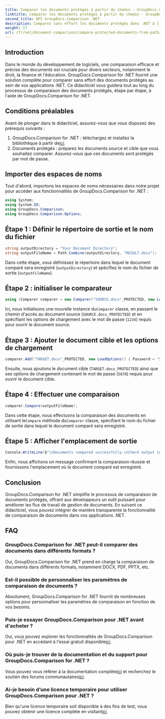 ```yaml
---
title: Comparer les documents protégés à partir du chemin - GroupDocs.Comparison for .NET
linktitle: Comparer les documents protégés à partir du chemin - GroupDocs.Comparison for .NET
second_title: API GroupDocs.Comparison .NET
description: Comparez sans effort les documents protégés dans .NET à l’aide de GroupDocs.Comparison pour une intégration transparente. Améliorez votre flux de gestion de documents.
weight: 17
url: /fr/net/document-comparison/compare-protected-documents-from-path/
---
```

## Introduction
Dans le monde du développement de logiciels, une comparaison efficace et précise des documents est cruciale pour divers secteurs, notamment le droit, la finance et l'éducation. GroupDocs.Comparison for .NET fournit une solution complète pour comparer sans effort des documents protégés au sein de vos applications .NET. Ce didacticiel vous guidera tout au long du processus de comparaison des documents protégés, étape par étape, à l'aide de GroupDocs.Comparison for .NET.
## Conditions préalables
Avant de plonger dans le didacticiel, assurez-vous que vous disposez des prérequis suivants :
1.  GroupDocs.Comparison for .NET : téléchargez et installez la bibliothèque à partir de[ici](https://releases.groupdocs.com/comparison/net/).
2. Documents protégés : préparez les documents source et cible que vous souhaitez comparer. Assurez-vous que ces documents sont protégés par mot de passe.

## Importer des espaces de noms
Tout d'abord, importons les espaces de noms nécessaires dans notre projet pour accéder aux fonctionnalités de GroupDocs.Comparison for .NET :
```csharp
using System;
using System.IO;
using GroupDocs.Comparison;
using GroupDocs.Comparison.Options;
```

## Étape 1 : Définir le répertoire de sortie et le nom du fichier
```csharp
string outputDirectory = "Your Document Directory";
string outputFileName = Path.Combine(outputDirectory, "RESULT.docx");
```
Dans cette étape, vous définissez le répertoire dans lequel le document comparé sera enregistré (`outputDirectory`) et spécifiez le nom du fichier de sortie (`outputFileName`).
## Étape 2 : initialiser le comparateur
```csharp
using (Comparer comparer = new Comparer("SOURCE.docx"_PROTECTED, new LoadOptions(){ Password = "1234" }))
```
 Ici, nous initialisons une nouvelle instance du`Comparer` classe, en passant le chemin d'accès au document source (`SOURCE.docx_PROTECTED`) et en spécifiant les options de chargement avec le mot de passe (`1234`) requis pour ouvrir le document source.
## Étape 3 : Ajouter le document cible et les options de chargement
```csharp
comparer.Add("TARGET.docx"_PROTECTED, new LoadOptions() { Password = "5678" });
```
Ensuite, nous ajoutons le document cible (`TARGET.docx_PROTECTED`) ainsi que ses options de chargement contenant le mot de passe (`5678`) requis pour ouvrir le document cible.
## Étape 4 : Effectuer une comparaison
```csharp
comparer.Compare(outputFileName);
```
 Dans cette étape, nous effectuons la comparaison des documents en utilisant le`Compare` méthode du`Comparer` classe, spécifiant le nom du fichier de sortie dans lequel le document comparé sera enregistré.
## Étape 5 : Afficher l'emplacement de sortie
```csharp
Console.WriteLine($"\nDocuments compared successfully.\nCheck output in {Directory.GetCurrentDirectory()}.");
```
Enfin, nous affichons un message confirmant la comparaison réussie et fournissons l'emplacement où le document comparé est enregistré.

## Conclusion
GroupDocs.Comparison for .NET simplifie le processus de comparaison de documents protégés, offrant aux développeurs un outil puissant pour améliorer les flux de travail de gestion de documents. En suivant ce didacticiel, vous pouvez intégrer de manière transparente la fonctionnalité de comparaison de documents dans vos applications .NET.
## FAQ
### GroupDocs.Comparison for .NET peut-il comparer des documents dans différents formats ?
Oui, GroupDocs.Comparison for .NET prend en charge la comparaison de documents dans différents formats, notamment DOCX, PDF, PPTX, etc.
### Est-il possible de personnaliser les paramètres de comparaison de documents ?
Absolument, GroupDocs.Comparison for .NET fournit de nombreuses options pour personnaliser les paramètres de comparaison en fonction de vos besoins.
### Puis-je essayer GroupDocs.Comparison pour .NET avant d'acheter ?
 Oui, vous pouvez explorer les fonctionnalités de GroupDocs.Comparison pour .NET en accédant à l'essai gratuit disponible[ici](https://releases.groupdocs.com/).
### Où puis-je trouver de la documentation et du support pour GroupDocs.Comparison for .NET ?
 Vous pouvez vous référer à la documentation complète[ici](https://tutorials.groupdocs.com/comparison/net/) et recherchez le soutien des forums communautaires[ici](https://forum.groupdocs.com/c/comparison/12).
### Ai-je besoin d’une licence temporaire pour utiliser GroupDocs.Comparison pour .NET ?
 Bien qu'une licence temporaire soit disponible à des fins de test, vous pouvez obtenir une licence complète en visitant[ici](https://purchase.groupdocs.com/buy).